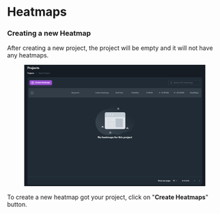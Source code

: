 # Heatmaps

### Creating a new Heatmap

After creating a new project, the project will be empty and it will not have any heatmaps.

<figure><img src="../../.gitbook/assets/heatmaps-1.png" alt=""><figcaption></figcaption></figure>

To create a new heatmap got your project, click on "**Create Heatmaps**" button.









